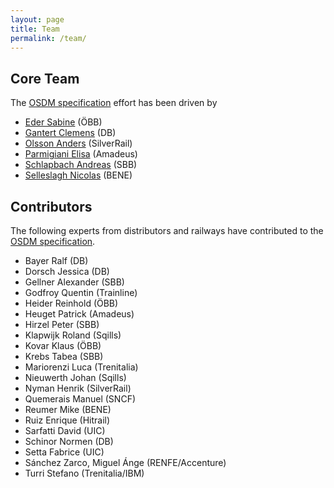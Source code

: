 ```yaml
---
layout: page
title: Team
permalink: /team/
---
```


## Core Team

The [OSDM specification](../spec) effort has been driven by

- [Eder Sabine](https://www.linkedin.com/in/sabine-eder-949337203/) (ÖBB)
- [Gantert Clemens](https://www.linkedin.com/in/clemens-g-88783725) (DB)
- [Olsson Anders](https://www.linkedin.com/in/anders-olsson-5712a32a/) (SilverRail)
- [Parmigiani Elisa](https://www.linkedin.com/in/elisa-parmigiani-186b5745/) (Amadeus)
- [Schlapbach Andreas](https://www.linkedin.com/in/andreas-schlapbach-09b095ab/) (SBB)
- [Selleslagh Nicolas](https://linkedin.com/in/nicolasselleslagh) (BENE)

## Contributors

The following experts from distributors and railways have contributed to the [OSDM specification](../spec).

- Bayer Ralf (DB)
- Dorsch Jessica (DB)
- Gellner Alexander (SBB)
- Godfroy Quentin (Trainline)
- Heider Reinhold (ÖBB)
- Heuget Patrick (Amadeus)
- Hirzel Peter (SBB)
- Klapwijk Roland (Sqills)
- Kovar Klaus (ÖBB)
- Krebs Tabea (SBB)
- Mariorenzi Luca (Trenitalia)
- Nieuwerth Johan (Sqills)
- Nyman Henrik (SilverRail)
- Quemerais Manuel (SNCF)
- Reumer Mike (BENE)
- Ruiz Enrique (Hitrail)
- Sarfatti David (UIC)
- Schinor Normen (DB)
- Setta Fabrice (UIC)
- Sánchez Zarco, Miguel Ánge (RENFE/Accenture)
- Turri Stefano (Trenitalia/IBM)
